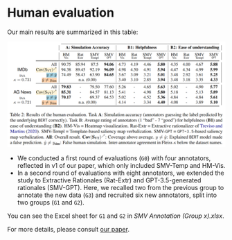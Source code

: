 # Human evaluation

Our main results are summarized in this table:

![alt text](../imgs/SMV_Tab2_Final.png)

* We conducted a first round of evaluations (`G0`) with four annotators, reflected in v1 of our paper, which only included SMV-Temp and HM-Vis.
* In a second round of evaluations with eight annotators, we extended the study to Extractive Rationales (Rat-Extr) and GPT-3.5-generated rationales (SMV-GPT). Here, we recalled two from the previous group to annotate the new data (`G3`) and recruited six new annotators, split into two groups (`G1` and `G2`).

You can see the Excel sheet for `G1` and `G2` in *SMV Annotation (Group x).xlsx*.

For more details, please consult [our paper](https://arxiv.org/abs/2210.07222).